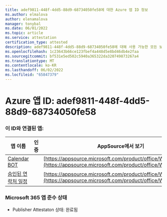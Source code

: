 ```yaml
---
title: adef9811-448f-4dd5-88d9-68734050fe58에 대한 Azure 앱 ID 정보
ms.author: elmalova
author: elenamalova
manager: tonybal
ms.date: 06/01/2022
ms.topic: article
ms.service: attestation
certification_type: attested
description: adef9811-448f-4dd5-88d9-68734050fe58에 대해 사용 가능한 모든 보안 및 규정 준수 정보입니다.
ms.openlocfilehash: 1c23643b66ce123fbef4a448d5e8bd46db4e2faa
ms.sourcegitcommit: bf531e5ed502c5940a365322da320749873267a4
ms.translationtype: MT
ms.contentlocale: ko-KR
ms.lasthandoff: 06/02/2022
ms.locfileid: "65847379"
---
```

# <a name="azure-app-id-adef9811-448f-4dd5-88d9-68734050fe58"></a>Azure 앱 ID: adef9811-448f-4dd5-88d9-68734050fe58


### <a name="apps-associated-with-this-id"></a>이 ID와 연결된 앱:
| **앱 이름** | **인증** | **AppSource에서 보기** |
|--------------|---------------|-----------------------|
| [Calendar BOT](../forward/WA104381271.md) |  | [https://appsource.microsoft.com/product/office/WA104381271](https://appsource.microsoft.com/product/office/WA104381271) |
| [승인된 연락처 일정](../forward/WA104380294.md) |  | [https://appsource.microsoft.com/product/office/WA104380294](https://appsource.microsoft.com/product/office/WA104380294) |

### <a name="microsoft-365-app-compliance-status"></a>Microsoft 365 앱 준수 상태
- Publisher Attestaton 상태: 완료됨
